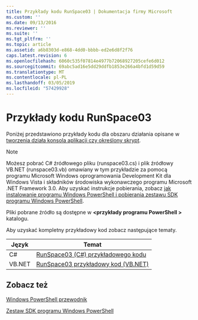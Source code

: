 ```yaml
---
title: Przykłady kodu RunSpace03 | Dokumentacja firmy Microsoft
ms.custom: ''
ms.date: 09/13/2016
ms.reviewer: ''
ms.suite: ''
ms.tgt_pltfrm: ''
ms.topic: article
ms.assetid: a6b8303d-e868-4dd0-bbbb-ed2e6d8f2f76
caps.latest.revision: 6
ms.openlocfilehash: 6060c535f07814e4977b72068927205cefe6d012
ms.sourcegitcommit: 69abc5ad16e5dd29ddfb1853e266a4bfd1d59d59
ms.translationtype: MT
ms.contentlocale: pl-PL
ms.lasthandoff: 03/05/2019
ms.locfileid: "57429928"
---
```

# <a name="runspace03-code-samples"></a>Przykłady kodu RunSpace03

Poniżej przedstawiono przykłady kodu dla obszaru działania opisane w [tworzenia działa konsola aplikacji czy określony skrypt](http://msdn.microsoft.com/en-us/a93e6006-36db-4bcc-b9da-c5bebf4ffd68).

> [!NOTE]
> Możesz pobrać C# źródłowego pliku (runspace03.cs) i plik źródłowy VB.NET (runspace03.vb) omawiany w tym przykładzie za pomocą programu Microsoft Windows oprogramowania Development Kit dla Windows Vista i składników środowiska wykonawczego programu Microsoft .NET Framework 3.0. Aby uzyskać instrukcje pobierania, zobacz [jak instalowanie programu Windows PowerShell i pobierania zestawu SDK programu Windows PowerShell](/powershell/developer/installing-the-windows-powershell-sdk).
>
> Pliki pobrane źródło są dostępne w  **\<przykłady programu PowerShell >** katalogu.

Aby uzyskać kompletny przykładowy kod zobacz następujące tematy.

|Język|Temat|
|--------------|-----------|
|C#|[RunSpace03 (C#) przykładowego kodu](./runspace03-csharp-code-sample.md)|
|VB.NET|[RunSpace03 przykładowy kod (VB.NET)](./runspace03-vb-net-code-sample.md)|

## <a name="see-also"></a>Zobacz też

[Windows PowerShell przewodnik](./windows-powershell-programmer-s-guide.md)

[Zestaw SDK programu Windows PowerShell](../windows-powershell-reference.md)